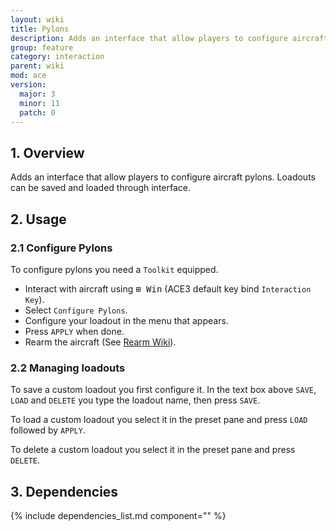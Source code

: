 ```yaml
---
layout: wiki
title: Pylons
description: Adds an interface that allow players to configure aircraft pylons.
group: feature
category: interaction
parent: wiki
mod: ace
version:
  major: 3
  minor: 11
  patch: 0
---
```


## 1. Overview

Adds an interface that allow players to configure aircraft pylons. Loadouts can be saved and loaded through interface.

## 2. Usage

### 2.1 Configure Pylons

To configure pylons you need a `Toolkit` equipped.

- Interact with aircraft using <kbd>⊞ Win</kbd> (ACE3 default key bind `Interaction Key`).
- Select `Configure Pylons`.
- Configure your loadout in the menu that appears.
- Press `APPLY` when done.
- Rearm the aircraft (See [Rearm Wiki](rearm.md)).

### 2.2 Managing loadouts

To save a custom loadout you first configure it. In the text box above `SAVE`, `LOAD` and `DELETE` you type the loadout name, then press `SAVE`.

To load a custom loadout you select it in the preset pane and press `LOAD` followed by `APPLY`.

To delete a custom loadout you select it in the preset pane and press `DELETE`.

## 3. Dependencies

{% include dependencies_list.md component="" %}
